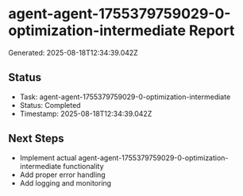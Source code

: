 # agent-agent-1755379759029-0-optimization-intermediate Report

Generated: 2025-08-18T12:34:39.042Z

## Status
- Task: agent-agent-1755379759029-0-optimization-intermediate
- Status: Completed
- Timestamp: 2025-08-18T12:34:39.042Z

## Next Steps
- Implement actual agent-agent-1755379759029-0-optimization-intermediate functionality
- Add proper error handling
- Add logging and monitoring
